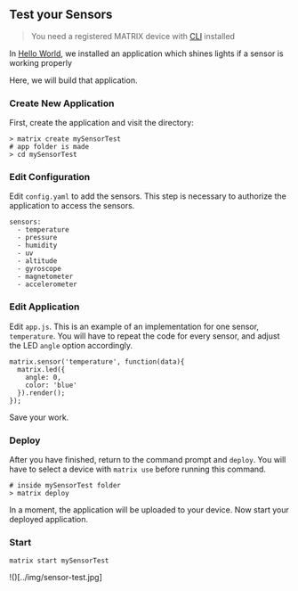 ## Test your Sensors

> You need a registered MATRIX device with [CLI](../overview.md) installed

In [Hello World](../getting-started/hello-world), we installed an application which shines lights if a sensor is working properly

Here, we will build that application.

### Create New Application
First, create the application and visit the directory:

```
> matrix create mySensorTest
# app folder is made
> cd mySensorTest
```

### Edit Configuration
Edit `config.yaml` to add the sensors. This step is necessary to authorize the application to access the sensors.

```
sensors:
  - temperature
  - pressure
  - humidity
  - uv
  - altitude
  - gyroscope
  - magnetometer
  - accelerometer
```

### Edit Application
Edit `app.js`. This is an example of an implementation for one sensor, `temperature`. You will have to repeat the code for every sensor, and adjust the LED `angle` option accordingly.

```
matrix.sensor('temperature', function(data){
  matrix.led({
    angle: 0,
    color: 'blue'
  }).render();
});
```

Save your work.

### Deploy
After you have finished, return to the command prompt and `deploy`. You will have to select a device with `matrix use` before running this command.

```
# inside mySensorTest folder
> matrix deploy
```

In a moment, the application will be uploaded to your device. Now start your deployed application.

### Start

```
matrix start mySensorTest
```

!()[../img/sensor-test.jpg]